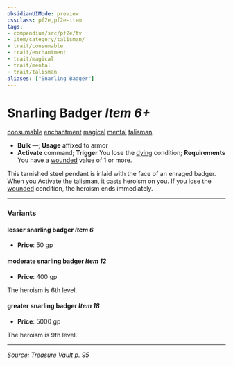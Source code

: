 ```yaml
---
obsidianUIMode: preview
cssclass: pf2e,pf2e-item
tags:
- compendium/src/pf2e/tv
- item/category/talisman/
- trait/consumable
- trait/enchantment
- trait/magical
- trait/mental
- trait/talisman
aliases: ["Snarling Badger"]
---
```

# Snarling Badger *Item 6+*  
[consumable](consumable.md "Consumable Item Trait")  [enchantment](enchantment.md "Enchantment School Trait")  [magical](magical.md "Magical Item Trait")  [mental](mental.md "Mental Effect Trait")  [talisman](talisman.md "Talisman Item Trait")  

- **Bulk** —; **Usage** affixed to armor
- **Activate** command; **Trigger** You lose the [dying](conditions.md#Dying) condition; **Requirements** You have a [wounded](conditions.md#Wounded) value of 1 or more.

This tarnished steel pendant is inlaid with the face of an enraged badger. When you Activate the talisman, it casts heroism on you. If you lose the [wounded](conditions.md#Wounded) condition, the heroism ends immediately.

---

### Variants

#### lesser snarling badger *Item 6*

- **Price**: 50 gp

#### moderate snarling badger *Item 12*

- **Price**: 400 gp

The heroism is 6th level.

#### greater snarling badger *Item 18*

- **Price**: 5000 gp

The heroism is 9th level.

---
*Source: Treasure Vault p. 95*